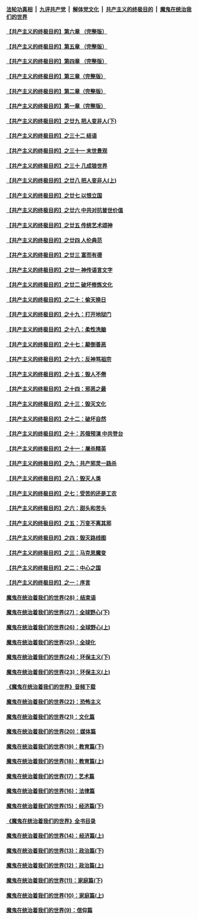 ####  [法轮功真相](../../../../basic/blob/master/README.md?t=04170601) &nbsp;|&nbsp; [九评共产党](../../../../9ping.md/blob/master/README.md?t=04170601) &nbsp;|&nbsp; [解体党文化](../../../../jtdwh.md/blob/master/README.md?t=04170601)  &nbsp;|&nbsp; [共产主义的终极目的](../../../../gczydzjmd.md/blob/master/README.md?t=04170601) &nbsp;|&nbsp; [魔鬼在统治我们的世界](../../../../mgztzwmdsj.md/blob/master/README.md?t=04170601) 

#### [【共产主义的终极目的】第六章 （完整版）](../pages/nsc422/n11428913.md?t=04170601) 

#### [【共产主义的终极目的】第五章 （完整版）](../pages/nsc422/n11428912.md?t=04170601) 

#### [【共产主义的终极目的】第四章 （完整版）](../pages/nsc422/n11428907.md?t=04170601) 

#### [【共产主义的终极目的】第三章（完整版）](../pages/nsc422/n11428848.md?t=04170601) 

#### [【共产主义的终极目的】第二章（完整版）](../pages/nsc422/n11428831.md?t=04170601) 

#### [【共产主义的终极目的】第一章（完整版）](../pages/nsc422/n11417651.md?t=04170601) 

#### [【共产主义的终极目的】之廿九 把人变非人(下)](../pages/nsc422/n11344140.md?t=04170601) 

#### [【共产主义的终极目的】之三十二 结语](../pages/nsc422/n11360535.md?t=04170601) 

#### [【共产主义的终极目的】之三十一 末世景观](../pages/nsc422/n11351129.md?t=04170601) 

#### [【共产主义的终极目的】之三十 几成狼世界](../pages/nsc422/n11348280.md?t=04170601) 

#### [【共产主义的终极目的】之廿八 把人变非人(上)](../pages/nsc422/n11340492.md?t=04170601) 

#### [【共产主义的终极目的】之廿七 以恨立国](../pages/nsc422/n11336944.md?t=04170601) 

#### [【共产主义的终极目的】之廿六 中共对抗普世价值](../pages/nsc422/n11324785.md?t=04170601) 

#### [【共产主义的终极目的】之廿五 传统艺术颂神](../pages/nsc422/n11296396.md?t=04170601) 

#### [【共产主义的终极目的】之廿四 人伦典范](../pages/nsc422/n11296397.md?t=04170601) 

#### [【共产主义的终极目的】之廿三 富而有德](../pages/nsc422/n11283598.md?t=04170601) 

#### [【共产主义的终极目的】之廿一 神传语言文字](../pages/nsc422/n11263265.md?t=04170601) 

#### [【共产主义的终极目的】之廿二 破坏修炼文化](../pages/nsc422/n11245728.md?t=04170601) 

#### [【共产主义的终极目的】之二十：偷天换日](../pages/nsc422/n11238846.md?t=04170601) 

#### [【共产主义的终极目的】之十九：打开地狱门](../pages/nsc422/n11206376.md?t=04170601) 

#### [【共产主义的终极目的】之十八：柔性洗脑](../pages/nsc422/n11199994.md?t=04170601) 

#### [【共产主义的终极目的】之十七：颠倒善恶](../pages/nsc422/n11179782.md?t=04170601) 

#### [【共产主义的终极目的】之十六：反神骂祖宗](../pages/nsc422/n11166798.md?t=04170601) 

#### [【共产主义的终极目的】之十五：毁人不倦](../pages/nsc422/n11166792.md?t=04170601) 

#### [【共产主义的终极目的】之十四：邪恶之最](../pages/nsc422/n11150249.md?t=04170601) 

#### [【共产主义的终极目的】之十三：毁灭文化](../pages/nsc422/n11135227.md?t=04170601) 

#### [【共产主义的终极目的】之十二：破坏自然](../pages/nsc422/n11135214.md?t=04170601) 

#### [【共产主义的终极目的】之十：苏俄预演 中共登台](../pages/nsc422/n11118424.md?t=04170601) 

#### [【共产主义的终极目的】之十一：屠杀精英](../pages/nsc422/n11118442.md?t=04170601) 

#### [【共产主义的终极目的】之九：共产邪灵一路杀](../pages/nsc422/n11114139.md?t=04170601) 

#### [【共产主义的终极目的】之八：毁灭人类](../pages/nsc422/n11108503.md?t=04170601) 

#### [【共产主义的终极目的】之七：受苦的还是工农](../pages/nsc422/n11101809.md?t=04170601) 

#### [【共产主义的终极目的】之六：甜头和苦头](../pages/nsc422/n11096971.md?t=04170601) 

#### [【共产主义的终极目的】之五：万变不离其邪](../pages/nsc422/n11091285.md?t=04170601) 

#### [【共产主义的终极目的】之四：毁灭路线图](../pages/nsc422/n11086284.md?t=04170601) 

#### [【共产主义的终极目的】之三：马克思魔变](../pages/nsc422/n11061941.md?t=04170601) 

#### [【共产主义的终极目的】之二：中心之国](../pages/nsc422/n11047728.md?t=04170601) 

#### [【共产主义的终极目的】之一：序言](../pages/nsc422/n11086077.md?t=04170601) 

#### [魔鬼在统治着我们的世界(28)：结束语](../pages/nsc422/n10936246.md?t=04170601) 

#### [魔鬼在统治着我们的世界(27)：全球野心(下)](../pages/nsc422/n10928319.md?t=04170601) 

#### [魔鬼在统治着我们的世界(26)：全球野心(上)](../pages/nsc422/n10900318.md?t=04170601) 

#### [魔鬼在统治着我们的世界(25)：全球化](../pages/nsc422/n10788205.md?t=04170601) 

#### [魔鬼在统治着我们的世界(24)：环保主义(下)](../pages/nsc422/n10695307.md?t=04170601) 

#### [魔鬼在统治着我们的世界(23)：环保主义(上)](../pages/nsc422/n10688613.md?t=04170601) 

#### [《魔鬼在统治着我们的世界》音频下载](../pages/nsc422/n10635553.md?t=04170601) 

#### [魔鬼在统治着我们的世界(22)：恐怖主义](../pages/nsc422/n10614727.md?t=04170601) 

#### [魔鬼在统治着我们的世界(21)：文化篇](../pages/nsc422/n10597706.md?t=04170601) 

#### [魔鬼在统治着我们的世界(20)：媒体篇](../pages/nsc422/n10586579.md?t=04170601) 

#### [魔鬼在统治着我们的世界(19)：教育篇(下)](../pages/nsc422/n10564808.md?t=04170601) 

#### [魔鬼在统治着我们的世界(18)：教育篇(上)](../pages/nsc422/n10526970.md?t=04170601) 

#### [魔鬼在统治着我们的世界(17)：艺术篇](../pages/nsc422/n10499093.md?t=04170601) 

#### [魔鬼在统治着我们的世界(16)：法律篇](../pages/nsc422/n10485969.md?t=04170601) 

#### [魔鬼在统治着我们的世界(15)：经济篇(下)](../pages/nsc422/n10469975.md?t=04170601) 

#### [《魔鬼在统治着我们的世界》全书目录](../pages/nsc422/n10464261.md?t=04170601) 

#### [魔鬼在统治着我们的世界(14)：经济篇(上)](../pages/nsc422/n10457370.md?t=04170601) 

#### [魔鬼在统治着我们的世界(13)：政治篇(下)](../pages/nsc422/n10448270.md?t=04170601) 

#### [魔鬼在统治着我们的世界(12)：政治篇(上)](../pages/nsc422/n10444576.md?t=04170601) 

#### [魔鬼在统治着我们的世界(11)：家庭篇(下)](../pages/nsc422/n10440961.md?t=04170601) 

#### [魔鬼在统治着我们的世界(10)：家庭篇(上)](../pages/nsc422/n10435448.md?t=04170601) 

#### [魔鬼在统治着我们的世界(9)：信仰篇](../pages/nsc422/n10432159.md?t=04170601) 

